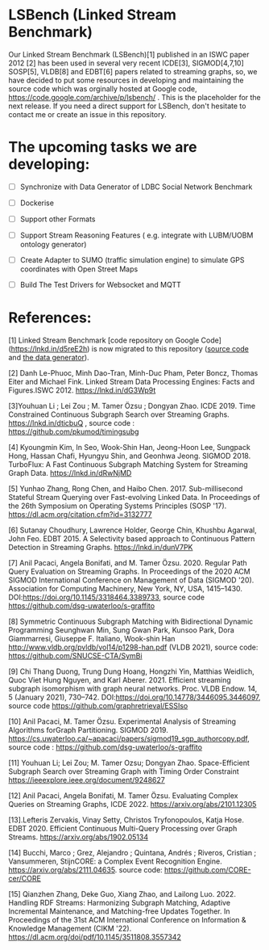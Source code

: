 # LSBench (Linked Stream Benchmark)

Our Linked Stream Benchmark (LSBench)[1] published in an ISWC paper 2012 [2] has been used in several very recent ICDE[3], SIGMOD[4,7,10] SOSP[5], VLDB[8] and EDBT[6] papers related to streaming graphs, so, we have decided to put some resources in developing and maintaining the source code which was orginally hosted at Google code, https://code.google.com/archive/p/lsbench/ . This is the placeholder for the next release. If you need a direct support for LSBench, don't hesitate to contact me or create an issue in this repository.

# The upcoming tasks we are developing:

- [ ] Synchronize with Data Generator of LDBC Social Network Benchmark 
- [ ] Dockerise
- [ ] Support other Formats
- [ ] Support Stream Reasoning Features ( e.g. integrate with LUBM/UOBM ontology generator)
- [ ] Create Adapter to SUMO (traffic simulation engine) to simulate GPS coordinates with Open Street Maps 
- [ ] Build The Test Drivers for Websocket and MQTT


# References: 
[1] Linked Stream Benchmark [code repository on Google Code] (https://lnkd.in/d5reE2h) is now migrated to this repository ([source code](./main/) and [the data generator](./releases/)).

[2] Danh Le-Phuoc, Minh Dao-Tran, Minh-Duc Pham, Peter Boncz, Thomas Eiter and Michael Fink. Linked Stream Data Processing Engines: Facts and Figures.ISWC 2012.  https://lnkd.in/dG3Wp9t

[3]Youhuan Li ; Lei Zou ; M. Tamer Özsu ; Dongyan Zhao. ICDE 2019.  Time Constrained Continuous Subgraph Search over Streaming Graphs. https://lnkd.in/dticbuQ , source code : https://github.com/pkumod/timingsubg

[4] Kyoungmin Kim, In Seo, Wook-Shin Han, Jeong-Hoon Lee, Sungpack Hong, Hassan Chafi, Hyungyu Shin, and Geonhwa Jeong. SIGMOD 2018. TurboFlux: A Fast Continuous Subgraph Matching System for Streaming Graph Data. https://lnkd.in/dRwNjMD

[5] Yunhao Zhang, Rong Chen, and Haibo Chen. 2017. Sub-millisecond Stateful Stream Querying over Fast-evolving Linked Data. In Proceedings of the 26th Symposium on Operating Systems Principles (SOSP '17). https://dl.acm.org/citation.cfm?id=3132777

[6] Sutanay Choudhury, Lawrence Holder, George Chin, Khushbu Agarwal, John Feo. EDBT 2015. A Selectivity based approach to Continuous Pattern Detection in Streaming Graphs. https://lnkd.in/dunV7PK

[7] Anil Pacaci, Angela Bonifati, and M. Tamer Özsu. 2020. Regular Path Query Evaluation on Streaming Graphs. In Proceedings of the 2020 ACM SIGMOD International Conference on Management of Data (SIGMOD '20). Association for Computing Machinery, New York, NY, USA, 1415–1430. DOI:https://doi.org/10.1145/3318464.3389733, source code https://github.com/dsg-uwaterloo/s-graffito

[8] Symmetric Continuous Subgraph Matching with Bidirectional Dynamic Programming
Seunghwan Min, Sung Gwan Park, Kunsoo Park, Dora Giammarresi, Giuseppe F. Italiano, Wook-shin Han
http://www.vldb.org/pvldb/vol14/p1298-han.pdf (VLDB 2021), source code: https://github.com/SNUCSE-CTA/SymBi

[9] Chi Thang Duong, Trung Dung Hoang, Hongzhi Yin, Matthias Weidlich, Quoc Viet Hung Nguyen, and Karl Aberer. 2021. Efficient streaming subgraph isomorphism with graph neural networks. Proc. VLDB Endow. 14, 5 (January 2021), 730–742. DOI:https://doi.org/10.14778/3446095.3446097, source code https://github.com/graphretrieval/ESSIso

[10] Anil Pacaci, M. Tamer Özsu. Experimental Analysis of Streaming Algorithms forGraph Partitioning. SIGMOD 2019. https://cs.uwaterloo.ca/~apacaci/papers/sigmod19_sgp_authorcopy.pdf, source code : https://github.com/dsg-uwaterloo/s-graffito

[11] Youhuan Li; Lei Zou; M. Tamer Ozsu; Dongyan Zhao. Space-Efficient Subgraph Search over Streaming Graph with Timing Order Constraint https://ieeexplore.ieee.org/document/9248627

[12] Anil Pacaci, Angela Bonifati, M. Tamer Özsu. Evaluating Complex Queries on Streaming Graphs, ICDE 2022. https://arxiv.org/abs/2101.12305

[13].Lefteris Zervakis, Vinay Setty, Christos Tryfonopoulos, Katja Hose. EDBT 2020. Efficient Continuous Multi-Query Processing over Graph Streams. https://arxiv.org/abs/1902.05134

[14] Bucchi, Marco ; Grez, Alejandro ; Quintana, Andrés ; Riveros, Cristian ; Vansummeren, StijnCORE: a Complex Event Recognition Engine. https://arxiv.org/abs/2111.04635. source code: https://github.com/CORE-cer/CORE

[15] Qianzhen Zhang, Deke Guo, Xiang Zhao, and Lailong Luo. 2022. Handling RDF Streams: Harmonizing Subgraph Matching, Adaptive Incremental Maintenance, and Matching-free Updates Together. In Proceedings of the 31st ACM International Conference on Information & Knowledge Management (CIKM '22). https://dl.acm.org/doi/pdf/10.1145/3511808.3557342

